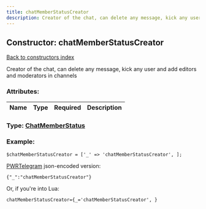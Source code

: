 ```yaml
---
title: chatMemberStatusCreator
description: Creator of the chat, can delete any message, kick any user and add editors and moderators in channels
---
```

## Constructor: chatMemberStatusCreator  
[Back to constructors index](index.md)



Creator of the chat, can delete any message, kick any user and add editors and moderators in channels

### Attributes:

| Name     |    Type       | Required | Description |
|----------|:-------------:|:--------:|------------:|



### Type: [ChatMemberStatus](../types/ChatMemberStatus.md)


### Example:

```
$chatMemberStatusCreator = ['_' => 'chatMemberStatusCreator', ];
```  

[PWRTelegram](https://pwrtelegram.xyz) json-encoded version:

```
{"_":"chatMemberStatusCreator"}
```


Or, if you're into Lua:  


```
chatMemberStatusCreator={_='chatMemberStatusCreator', }

```


